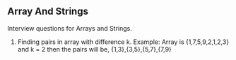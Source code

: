 ## Array And Strings

Interview questions for Arrays and Strings.

1. Finding pairs in array with difference k. 
  Example: Array is {1,7,5,9,2,1,2,3} and k = 2
    then the pairs will be, {1,3},{3,5},{5,7},{7,9}
